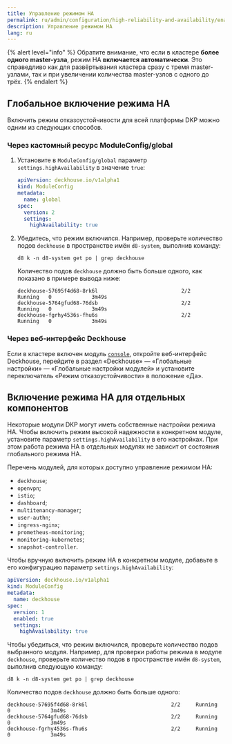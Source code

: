 ```yaml
---
title: Управление режимом HA
permalink: ru/admin/configuration/high-reliability-and-availability/enable.html
description: Управление режимом HA
lang: ru
---
```


{% alert level="info" %}
Обратите внимание, что если в кластере **более одного master-узла**, режим HA **включается автоматически**. Это справедливо как для развёртывания кластера сразу с тремя master-узлами, так и при увеличении количества master-узлов с одного до трёх.
{% endalert %}

## Глобальное включение режима HA

Включить режим отказоустойчивости для всей платформы DKP можно одним из следующих способов.

### Через кастомный ресурс ModuleConfig/global

1. Установите в `ModuleConfig/global` параметр `settings.highAvailability` в значение `true`:

   ```yaml
   apiVersion: deckhouse.io/v1alpha1
   kind: ModuleConfig
   metadata:
     name: global
   spec:
     version: 2
     settings: 
       highAvailability: true
   ```

1. Убедитесь, что режим включился. Например, проверьте количество подов `deckhouse` в пространстве имён `d8-system`, выполнив команду:

   ```shell
   d8 k -n d8-system get po | grep deckhouse
   ```

   Количество подов `deckhouse` должно быть больше одного, как показано в примере вывода ниже:

   ```text
   deckhouse-57695f4d68-8rk6l                           2/2     Running   0             3m49s
   deckhouse-5764gfud68-76dsb                           2/2     Running   0             3m49s
   deckhouse-fgrhy4536s-fhu6s                           2/2     Running   0             3m49s
   ```

### Через веб-интерфейс Deckhouse

Если в кластере включен модуль [`console`](/products/kubernetes-platform/modules/console/stable/), откройте веб-интерфейс Deckhouse, перейдите в раздел «Deckhouse» — «Глобальные настройки» — «Глобальные настройки модулей» и установите переключатель «Режим отказоустойчивости» в положение «Да».

## Включение режима HA для отдельных компонентов

Некоторые модули DKP могут иметь собственные настройки режима HA. Чтобы включить режим высокой надежности в конкретном модуле, установите параметр `settings.highAvailability` в его настройках. При этом работа режима HA в отдельных модулях не зависит от состояния глобального режима HA.

Перечень модулей, для которых доступно управление режимом HA:

* `deckhouse`;
* `openvpn`;
* `istio`;
* `dashboard`;
* `multitenancy-manager`;
* `user-authn`;
* `ingress-nginx`;
* `prometheus-monitoring`;
* `monitoring-kubernetes`;
* `snapshot-controller`.

Чтобы вручную включить режим HA в конкретном модуле, добавьте в его конфигурацию параметр `settings.highAvailability`:

```yaml
apiVersion: deckhouse.io/v1alpha1
kind: ModuleConfig
metadata:
  name: deckhouse
spec:
  version: 1
  enabled: true
  settings:
    highAvailability: true
```

Чтобы убедиться, что режим включился, проверьте количество подов выбранного модуля. Например, для проверки работы режима в модуле `deckhouse`, проверьте количество подов в пространстве имён `d8-system`, выполнив следующую команду:

```shell
d8 k -n d8-system get po | grep deckhouse
```

Количество подов `deckhouse` должно быть больше одного:

```text
deckhouse-57695f4d68-8rk6l                           2/2     Running   0             3m49s
deckhouse-5764gfud68-76dsb                           2/2     Running   0             3m49s
deckhouse-fgrhy4536s-fhu6s                           2/2     Running   0             3m49s
```
